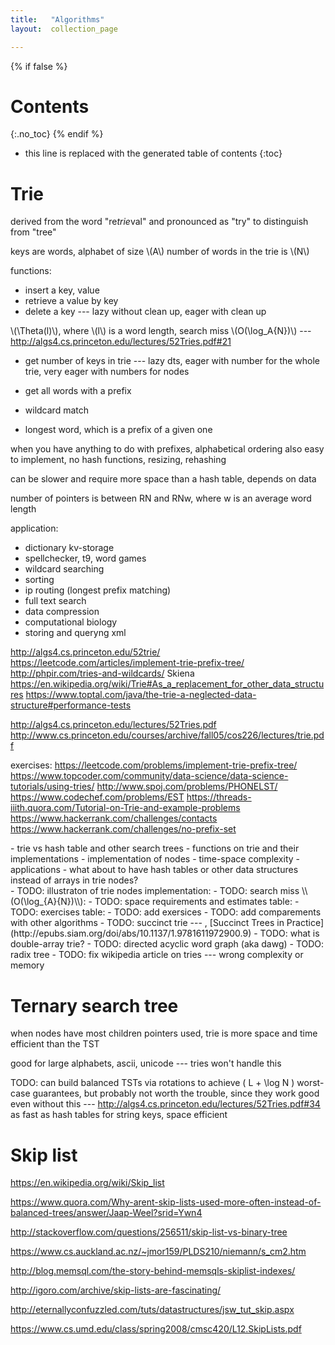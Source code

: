 ```yaml
---
title:   "Algorithms"
layout:  collection_page

---
```



{% if false %}
# Contents
{:.no_toc}
{% endif %}

* this line is replaced with the generated table of contents
{:toc}


# Trie

derived from the word "re*trie*val" and pronounced as "try" to distinguish from "tree"

keys are words, alphabet of size \\(A\\)
number of words in the trie is \\(N\\)

functions:

- insert a key, value
- retrieve a value by key
- delete a key --- lazy without clean up, eager with clean up

\\(\Theta(l)\\), where \\(l\\) is a word length, search miss \\(O(\log_A{N})\\) --- <http://algs4.cs.princeton.edu/lectures/52Tries.pdf#21>

- get number of keys in trie --- lazy dts, eager with number for the whole trie, very eager with numbers for nodes


- get all words with a prefix
- wildcard match
- longest word, which is a prefix of a given one



when you have anything to do with prefixes, alphabetical ordering
also easy to implement, no hash functions, resizing, rehashing

can be slower and require more space than a hash table, depends on data

number of pointers is between RN and RNw, where w is an average word length

application:

- dictionary kv-storage
- spellchecker, t9, word games
- wildcard searching
- sorting
- ip routing (longest prefix matching)
- full text search
- data compression
- computational biology
- storing and queryng xml

<http://algs4.cs.princeton.edu/52trie/>
<https://leetcode.com/articles/implement-trie-prefix-tree/>
<http://phpir.com/tries-and-wildcards/>
Skiena
<https://en.wikipedia.org/wiki/Trie#As_a_replacement_for_other_data_structures>
https://www.toptal.com/java/the-trie-a-neglected-data-structure#performance-tests

http://algs4.cs.princeton.edu/lectures/52Tries.pdf
http://www.cs.princeton.edu/courses/archive/fall05/cos226/lectures/trie.pdf

exercises:
<https://leetcode.com/problems/implement-trie-prefix-tree/>
<https://www.topcoder.com/community/data-science/data-science-tutorials/using-tries/>
<http://www.spoj.com/problems/PHONELST/>
<https://www.codechef.com/problems/EST>
<https://threads-iiith.quora.com/Tutorial-on-Trie-and-example-problems>
<https://www.hackerrank.com/challenges/contacts>
<https://www.hackerrank.com/challenges/no-prefix-set>




<div class="ryctoic" markdown="1">
- trie vs hash table and other search trees
- functions on trie and their implementations
- implementation of nodes
- time-space complexity
- applications
- what about to have hash tables or other data structures instead of arrays in trie nodes?
</div>


<div class="todo" markdown="1">
- TODO: illustraton of trie nodes implementation: <http://127.0.0.1:4001/algorithms/Algorithms.4th.by_Sedgewick_Wayne.pdf#747>
- TODO: search miss \\(O(\log_{A}{N})\\): <http://127.0.0.1:4001/algorithms/Algorithms.4th.by_Sedgewick_Wayne.pdf#756>
- TODO: space requirements and estimates table: <http://127.0.0.1:4001/algorithms/Algorithms.4th.by_Sedgewick_Wayne.pdf#758>
- TODO: exercises table: <http://127.0.0.1:4001/algorithms/Algorithms.4th.by_Sedgewick_Wayne.pdf#767>
- TODO: add exersices
- TODO: add comparements with other algorithms
- TODO: succinct trie --- <http://stevehanov.ca/blog/index.php?id=120>, [Succinct Trees in Practice](http://epubs.siam.org/doi/abs/10.1137/1.9781611972900.9)
- TODO: what is double-array trie? <https://linux.thai.net/~thep/datrie/datrie.html>
- TODO: directed acyclic word graph (aka dawg)
- TODO: radix tree
- TODO: fix wikipedia article on tries --- wrong complexity or memory
</div>

# Ternary search tree

when nodes have most children pointers used, trie is more space and time efficient than the TST

good for large alphabets, ascii, unicode --- tries won't handle this

TODO: can build balanced TSTs via rotations to achieve \( L + \log N \) worst-case guarantees, but probably not worth the trouble, since they work good even without this --- <http://algs4.cs.princeton.edu/lectures/52Tries.pdf#34>
as fast as hash tables for string keys, space efficient

# Skip list

<https://en.wikipedia.org/wiki/Skip_list>

<https://www.quora.com/Why-arent-skip-lists-used-more-often-instead-of-balanced-trees/answer/Jaap-Weel?srid=Ywn4>

<http://stackoverflow.com/questions/256511/skip-list-vs-binary-tree>

<https://www.cs.auckland.ac.nz/~jmor159/PLDS210/niemann/s_cm2.htm>

<http://blog.memsql.com/the-story-behind-memsqls-skiplist-indexes/>

<http://igoro.com/archive/skip-lists-are-fascinating/>

<http://eternallyconfuzzled.com/tuts/datastructures/jsw_tut_skip.aspx>

<https://www.cs.umd.edu/class/spring2008/cmsc420/L12.SkipLists.pdf>





